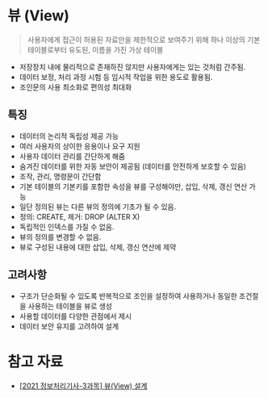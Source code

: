 # 뷰 (View)

> 사용자에게 접근이 허용된 자료만을 제한적으로 보여주기 위해 하나 이상의 기본 테이블로부터 유도된, 이름을 가진 가상 테이블

- 저장장치 내에 물리적으로 존재하진 않지만 사용자에게는 있는 것처럼 간주됨.
- 데이터 보정, 처리 과정 시험 등 임시적 작업을 위한 용도로 활용됨.
- 조인문의 사용 최소화로 편의성 최대화

## 특징

- 데이터의 논리적 독립성 제공 가능
- 여러 사용자의 상이한 응용이나 요구 지원
- 사용자 데이터 관리를 간단하게 해줌
- 숨겨진 데이터를 위한 자동 보안이 제공됨 (데이터를 안전하게 보호할 수 있음)
- 조작, 관리, 명령문이 간단함
- 기본 테이블의 기본키를 포함한 속성을 뷰를 구성해야만, 삽입, 삭제, 갱신 연산 가능
- 일단 정의된 뷰는 다른 뷰의 정의에 기초가 될 수 있음.
- 정의: CREATE, 제거: DROP (ALTER X)
- 독립적인 인덱스를 가질 수 없음.
- 뷰의 정의를 변경할 수 없음.
- 뷰로 구성된 내용에 대한 삽입, 삭제, 갱신 연산에 제약

## 고려사항

- 구조가 단순화될 수 있도록 반복적으로 조인을 설정하여 사용하거나 동일한 조건절을 사용하는 테이블을 뷰로 생성
- 사용할 데이터를 다양한 관점에서 제시
- 데이터 보안 유지를 고려하여 설계

# 참고 자료

- [\[2021 정보처리기사-3과목\] 뷰(View) 설계](https://y-oni.tistory.com/entry/2021-%EC%A0%95%EB%B3%B4%EC%B2%98%EB%A6%AC%EA%B8%B0%EC%82%AC-3%EA%B3%BC%EB%AA%A9-%EB%B7%B0View-%EC%84%A4%EA%B3%84?category=934884)
